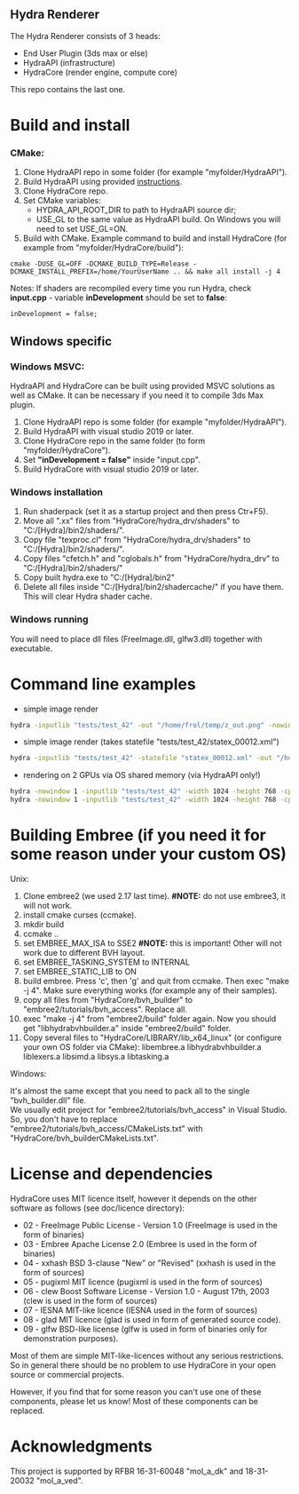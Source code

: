 ## Hydra Renderer
The Hydra Renderer consists of 3 heads:

- End User Plugin (3ds max or else)
- HydraAPI (infrastructure)
- HydraCore (render engine, compute core)

This repo contains the last one.

# Build and install

### CMake:
1. Clone HydraAPI repo in some folder (for example "myfolder/HydraAPI"). 
2. Build HydraAPI using provided [instructions](https://github.com/Ray-Tracing-Systems/HydraAPI/blob/master/README.md).
3. Clone HydraCore repo.
4. Set CMake variables:
    - HYDRA_API_ROOT_DIR to path to HydraAPI source dir;
    - USE_GL to the same value as HydraAPI build. On Windows you will need to set USE_GL=ON.
5. Build with CMake. Example command to build and install HydraCore (for example from "myfolder/HydraCore/build"):   
```shell
cmake -DUSE_GL=OFF -DCMAKE_BUILD_TYPE=Release -DCMAKE_INSTALL_PREFIX=/home/YourUserName .. && make all install -j 4
````

Notes:
If shaders are recompiled every time you run Hydra,
check **input.cpp** - variable **inDevelopment** should be set to **false**:
```shell
inDevelopment = false;
```

## Windows specific

### Windows MSVC:
HydraAPI and HydraCore can be built using provided MSVC solutions as well as CMake.
It can be necessary if you need it to compile 3ds Max plugin.
1. Clone HydraAPI repo is some folder (for example "myfolder/HydraAPI").
2. Build HydraAPI with visual studio 2019 or later.
3. Clone HydraCore repo in the same folder (to form "myfolder/HydraCore").
4. Set **"inDevelopment = false"** inside "input.cpp".
5. Build HydraCore with visual studio 2019 or later.

### Windows installation
1. Run shaderpack (set it as a startup project and then press Ctr+F5).
2. Move all ".xx" files from "HydraCore/hydra_drv/shaders" to "C:/[Hydra]/bin2/shaders/".
3. Copy file "texproc.cl" from "HydraCore/hydra_drv/shaders" to "C:/[Hydra]/bin2/shaders/".
4. Copy files "cfetch.h" and "cglobals.h" from "HydraCore/hydra_drv" to "C:/[Hydra]/bin2/shaders/"
5. Copy built hydra.exe to "C:/[Hydra]/bin2"
6. Delete all files inside  "C:/[Hydra]/bin2/shadercache/" if you have them. This will clear Hydra shader cache.

### Windows running
You will need to place dll files (FreeImage.dll, glfw3.dll) together with executable.

# Command line examples

* simple image render
```bash
hydra -inputlib "tests/test_42" -out "/home/frol/temp/z_out.png" -nowindow 1 
```

* simple image render (takes statefile "tests/test_42/statex_00012.xml")
```bash
hydra -inputlib "tests/test_42" -statefile "statex_00012.xml" -out "/home/frol/temp/z_out.png" -nowindow 1 
```

* rendering on 2 GPUs via OS shared memory (via HydraAPI only!)
```bash
hydra -nowindow 1 -inputlib "tests/test_42" -width 1024 -height 768 -cpu_fb 0 -sharedimage hydraimage_1533639330288 -cl_device_id 0
hydra -nowindow 1 -inputlib "tests/test_42" -width 1024 -height 768 -cpu_fb 0 -sharedimage hydraimage_1533639330288 -cl_device_id 1
```

# Building Embree (if you need it for some reason under your custom OS)

Unix:

1. Clone embree2 (we used 2.17 last time). **#NOTE:** do not use embree3, it will not work.
2. install cmake curses (ccmake).
3. mkdir build
4. ccmake ..
5. set EMBREE_MAX_ISA to SSE2 **#NOTE:** this is important! Other will not work due to different BVH layout.
6. set EMBREE_TASKING_SYSTEM to INTERNAL
7. set EMBREE_STATIC_LIB to ON
8. build embree. Press 'c', then 'g' and quit from ccmake. Then exec "make -j 4".
   Make sure everything works (for example any of their samples). 
9. copy all files from "HydraCore/bvh_builder" to "embree2/tutorials/bvh_access". Replace all.
10. exec "make -j 4" from "embree2/build" folder again.
    Now you should get "libhydrabvhbuilder.a" inside "embree2/build" folder.
11. Copy several files to "HydraCore/LIBRARY/lib_x64_linux" (or configure your own OS folder via CMake):
    libembree.a
    libhydrabvhbuilder.a
    liblexers.a
    libsimd.a
    libsys.a
    libtasking.a

Windows:

It's almost the same except that you need to pack all to the single "bvh_builder.dll" file. \
We usually edit project for "embree2/tutorials/bvh_access" in Visual Studio. \
So, you don't have to replace "embree2/tutorials/bvh_access/CMakeLists.txt" with "HydraCore/bvh_builderCMakeLists.txt".

# License and dependencies

HydraCore uses MIT licence itself, however it depends on the other software as follows (see doc/licence directory):

* 02 - FreeImage Public License - Version 1.0 (FreeImage is used in the form of binaries)
* 03 - Embree Apache License 2.0 (Embree is used in the form of binaries)
* 04 - xxhash BSD 3-clause "New" or "Revised" (xxhash is used in the form of sources)
* 05 - pugixml MIT licence (pugixml is used in the form of sources)
* 06 - clew Boost Software License - Version 1.0 - August 17th, 2003 (clew is used in the form of sources)
* 07 - IESNA MIT-like licence (IESNA used in the form of sources)
* 08 - glad MIT licence (glad is used in form of generated source code).
* 09 - glfw BSD-like license (glfw is used in form of binaries only for demonstration purposes).

Most of them are simple MIT-like-licences without any serious restrictions. 
So in general there should be no problem to use HydraCore in your open source or commercial projects. 

However, if you find that for some reason you can't use one of these components, please let us know!
Most of these components can be replaced.

# Acknowledgments
This project is supported by RFBR 16-31-60048 "mol_a_dk" and 18-31-20032 "mol_a_ved".
